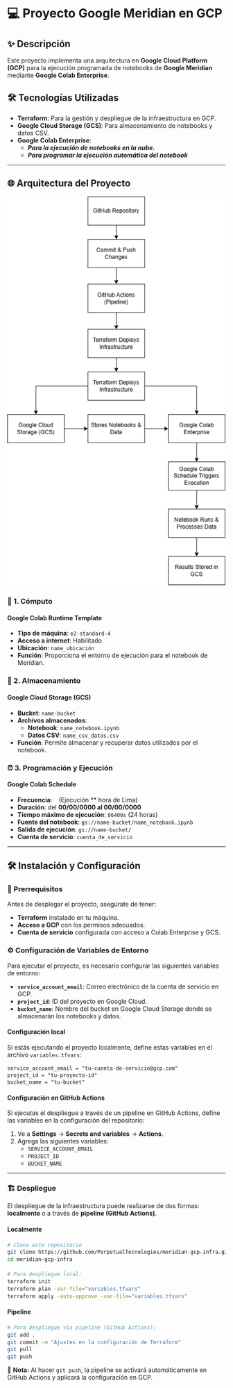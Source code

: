 # 💻 Proyecto Google Meridian en GCP

## ✨ Descripción
Este proyecto implementa una arquitectura en **Google Cloud Platform (GCP)** para la ejecución programada de notebooks de **Google Meridian** mediante **Google Colab Enterprise**.

## 🛠️ Tecnologías Utilizadas
- **Terraform**: Para la gestión y despliegue de la infraestructura en GCP.
- **Google Cloud Storage (GCS)**: Para almacenamiento de notebooks y datos CSV.
- **Google Colab Enterprise**: 
  - ***Para la ejecución de notebooks en la nube.***
  - ***Para programar la ejecución automática del notebook***

---

## 🌐 Arquitectura del Proyecto

<p align="center">
  <img src="./Google_Meridian_GCP-PIPELINE.drawio.png" alt="Google Meridian GCP PIPELINE" width="600">
</p>

### 💼 1. Cómputo
#### Google Colab Runtime Template
- **Tipo de máquina**: `e2-standard-4`
- **Acceso a internet**: Habilitado
- **Ubicación**: ` name_ubicación `
- **Función**: Proporciona el entorno de ejecución para el notebook de Meridian.

### 🏢 2. Almacenamiento
#### Google Cloud Storage (GCS)
- **Bucket**: `name-bucket`
- **Archivos almacenados**:
  - **Notebook**: `name_notebook.ipynb`
  - **Datos CSV**: `name_csv_datos.csv`
- **Función**: Permite almacenar y recuperar datos utilizados por el notebook.

### ⏰ 3. Programación y Ejecución
#### Google Colab Schedule
- **Frecuencia**: ` ` (Ejecución ** hora de Lima)
- **Duración**: del **00/00/0000 al 00/00/0000**
- **Tiempo máximo de ejecución**: `86400s` (24 horas)
- **Fuente del notebook**: `gs://name-bucket/name_notebook.ipynb`
- **Salida de ejecución**: `gs://name-bucket/`
- **Cuenta de servicio**: ` cuenta_de_servicio `

---

## 🛠️ Instalación y Configuración

### 🔨 Prerrequisitos
Antes de desplegar el proyecto, asegúrate de tener:
- **Terraform** instalado en tu máquina.
- **Acceso a GCP** con los permisos adecuados.
- **Cuenta de servicio** configurada con acceso a Colab Enterprise y GCS.

### ⚙️ Configuración de Variables de Entorno
Para ejecutar el proyecto, es necesario configurar las siguientes variables de entorno:

- **`service_account_email`**: Correo electrónico de la cuenta de servicio en GCP.
- **`project_id`**: ID del proyecto en Google Cloud.
- **`bucket_name`**: Nombre del bucket en Google Cloud Storage donde se almacenarán los notebooks y datos.

#### Configuración local
Si estás ejecutando el proyecto localmente, define estas variables en el archivo `variables.tfvars`:

```hcl
service_account_email = "tu-cuenta-de-servicio@gcp.com"
project_id = "tu-proyecto-id"
bucket_name = "tu-bucket"
```

#### Configuración en GitHub Actions
Si ejecutas el despliegue a través de un pipeline en GitHub Actions, define las variables en la configuración del repositorio:

1. Ve a **Settings** → **Secrets and variables** → **Actions**.
2. Agrega las siguientes variables:
   - `SERVICE_ACCOUNT_EMAIL`
   - `PROJECT_ID`
   - `BUCKET_NAME`

---

### 🏗️ Despliegue

El despliegue de la infraestructura puede realizarse de dos formas: **localmente** o a través de **pipeline (GitHub Actions)**.

#### Localmente

```sh
# Clona este repositorio
git clone https://github.com/PerpetualTecnologies/meridian-gcp-infra.git
cd meridian-gcp-infra

# Para despliegue local:
terraform init
terraform plan -var-file="variables.tfvars"
terraform apply -auto-approve -var-file="variables.tfvars"
```

#### Pipeline

```sh
# Para despliegue vía pipeline (GitHub Actions):
git add .
git commit -m "Ajustes en la configuración de Terraform"
git pull
git push
```

📌 **Nota:** Al hacer `git push`, la pipeline se activará automáticamente en GitHub Actions y aplicará la configuración en GCP.